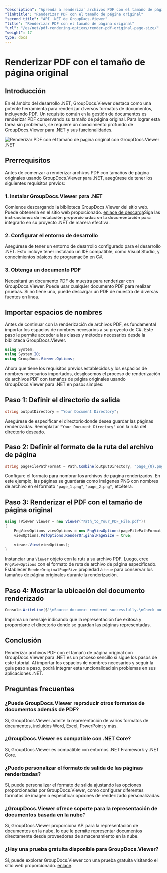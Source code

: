 ```yaml
---
"description": "Aprenda a renderizar archivos PDF con el tamaño de página original con GroupDocs.Viewer para .NET. Siga nuestra guía paso a paso e integre esta funcionalidad a la perfección."
"linktitle": "Renderizar PDF con el tamaño de página original"
"second_title": "API .NET de GroupDocs.Viewer"
"title": "Renderizar PDF con el tamaño de página original"
"url": "/es/net/pdf-rendering-options/render-pdf-original-page-size/"
"weight": 17
type: docs
---
```

# Renderizar PDF con el tamaño de página original

## Introducción
En el ámbito del desarrollo .NET, GroupDocs.Viewer destaca como una potente herramienta para renderizar diversos formatos de documentos, incluyendo PDF. Un requisito común en la gestión de documentos es renderizar PDF conservando su tamaño de página original. Para lograr esta tarea sin problemas, se requiere un conocimiento profundo de GroupDocs.Viewer para .NET y sus funcionalidades.

![Renderizar PDF con el tamaño de página original con GroupDocs.Viewer .NET](/viewer/pdf-rendering-options/render-pdf-with-original-page-size.png)

## Prerrequisitos
Antes de comenzar a renderizar archivos PDF con tamaños de página originales usando GroupDocs.Viewer para .NET, asegúrese de tener los siguientes requisitos previos:
### 1. Instalar GroupDocs.Viewer para .NET
Comience descargando la biblioteca GroupDocs.Viewer del sitio web. Puede obtenerla en el sitio web proporcionado. [enlace de descarga](https://releases.groupdocs.com/viewer/net/)Siga las instrucciones de instalación proporcionadas en la documentación para integrarlo en su proyecto .NET de manera efectiva.
### 2. Configurar el entorno de desarrollo
Asegúrese de tener un entorno de desarrollo configurado para el desarrollo .NET. Esto incluye tener instalado un IDE compatible, como Visual Studio, y conocimientos básicos de programación en C#.
### 3. Obtenga un documento PDF
Necesitará un documento PDF de muestra para renderizar con GroupDocs.Viewer. Puede usar cualquier documento PDF para realizar pruebas. Si no tiene uno, puede descargar un PDF de muestra de diversas fuentes en línea.

## Importar espacios de nombres
Antes de continuar con la renderización de archivos PDF, es fundamental importar los espacios de nombres necesarios a su proyecto de C#. Este paso le permite acceder a las clases y métodos necesarios desde la biblioteca GroupDocs.Viewer.

```csharp
using System;
using System.IO;
using GroupDocs.Viewer.Options;
```

Ahora que tiene los requisitos previos establecidos y los espacios de nombres necesarios importados, desglosemos el proceso de renderización de archivos PDF con tamaños de página originales usando GroupDocs.Viewer para .NET en pasos simples:
## Paso 1: Definir el directorio de salida
```csharp
string outputDirectory = "Your Document Directory";
```
Asegúrese de especificar el directorio donde desea guardar las páginas renderizadas. Reemplazar `"Your Document Directory"` con la ruta del directorio deseado.
## Paso 2: Definir el formato de la ruta del archivo de página
```csharp
string pageFilePathFormat = Path.Combine(outputDirectory, "page_{0}.png");
```
Configure el formato para nombrar los archivos de página renderizados. En este ejemplo, las páginas se guardarán como imágenes PNG con nombres de archivo en el formato `"page_1.png"`, `"page_2.png"`, etcétera.
## Paso 3: Renderizar el PDF con el tamaño de página original
```csharp
using (Viewer viewer = new Viewer("Path_to_Your_PDF_File.pdf"))
{
    PngViewOptions viewOptions = new PngViewOptions(pageFilePathFormat);
    viewOptions.PdfOptions.RenderOriginalPageSize = true;
    
    viewer.View(viewOptions);
}
```
Instanciar una `Viewer` objeto con la ruta a su archivo PDF. Luego, cree `PngViewOptions` con el formato de ruta de archivo de página especificado. Establecer `RenderOriginalPageSize` propiedad a `true` para conservar los tamaños de página originales durante la renderización.
## Paso 4: Mostrar la ubicación del documento renderizado
```csharp
Console.WriteLine($"\nSource document rendered successfully.\nCheck output in {outputDirectory}.");
```
Imprima un mensaje indicando que la representación fue exitosa y proporcione el directorio donde se guardan las páginas representadas.

## Conclusión
Renderizar archivos PDF con el tamaño de página original con GroupDocs.Viewer para .NET es un proceso sencillo si sigue los pasos de este tutorial. Al importar los espacios de nombres necesarios y seguir la guía paso a paso, podrá integrar esta funcionalidad sin problemas en sus aplicaciones .NET.
## Preguntas frecuentes
### ¿Puede GroupDocs.Viewer reproducir otros formatos de documentos además de PDF?
Sí, GroupDocs.Viewer admite la representación de varios formatos de documentos, incluidos Word, Excel, PowerPoint y más.
### ¿GroupDocs.Viewer es compatible con .NET Core?
Sí, GroupDocs.Viewer es compatible con entornos .NET Framework y .NET Core.
### ¿Puedo personalizar el formato de salida de las páginas renderizadas?
Sí, puede personalizar el formato de salida ajustando las opciones proporcionadas por GroupDocs.Viewer, como configurar diferentes formatos de imagen o especificar opciones de renderizado personalizadas.
### ¿GroupDocs.Viewer ofrece soporte para la representación de documentos basada en la nube?
Sí, GroupDocs.Viewer proporciona API para la representación de documentos en la nube, lo que le permite representar documentos directamente desde proveedores de almacenamiento en la nube.
### ¿Hay una prueba gratuita disponible para GroupDocs.Viewer?
Sí, puede explorar GroupDocs.Viewer con una prueba gratuita visitando el sitio web proporcionado. [enlace](https://releases.groupdocs.com/).